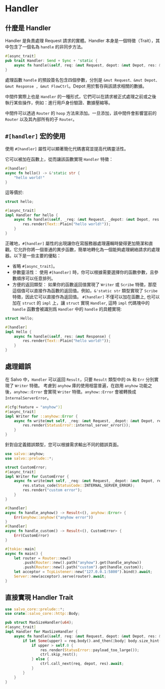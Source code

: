 # Handler

## 什麼是 Handler

Handler 是負責處理 Request 請求的實體。Handler 本身是一個特徵（Trait），其中包含了一個名為 `handle` 的非同步方法。

```rust
#[async_trait]
pub trait Handler: Send + Sync + 'static {
    async fn handle(&self, req: &mut Request, depot: &mut Depot, res: &mut Response);
}
```

處理函數 `handle` 的預設簽名包含四個參數，分別是 `&mut Request、&mut Depot、&mut Response , &mut FlowCtrl`。Depot 用於暫存與該請求相關的數據。

中間件實際上也是 `Handler` 的一種形式，它們可以在請求被正式處理之前或之後執行某些操作，例如：進行用戶身份驗證、數據壓縮等。

中間件可以透過 `Router` 的 `hoop` 方法來添加。一旦添加，該中間件會影響當前的 `Router` 以及其內部所有的子 `Router`。

## `#[handler]` 宏的使用

使用 `#[handler]` 屬性可以顯著簡化代碼書寫並提高代碼靈活性。


它可以被加在函數上，從而讓該函數實現 `Handler` 特徵：

```rust
#[handler]
async fn hello() -> &'static str {
    "hello world!"
}
```

這等價於:

```rust
struct hello;

#[async_trait]
impl Handler for hello {
    async fn handle(&self, _req: &mut Request, _depot: &mut Depot, res: &mut Response, _ctrl: &mut FlowCtrl) {
        res.render(Text::Plain("hello world!"));
    }
}
```

正確地，`#[handler]` 屬性的出現讓你在寫服務器處理邏輯時變得更加簡潔和直觀。它允許你將一個普通的異步函數，簡單地轉化為一個能夠處理網絡請求的處理器。以下是一些主要的優點：

- 省略 `#[async_trait]`。
- 參數靈活性： 使用 `#[handler]` 時，你可以根據需要選擇你的函數參數，且參數順序可以任意排列。
- 方便的返回類型： 如果你的函數返回值實現了 `Writer` 或 `Scribe` 特徵，那麼這個值可以直接作為函數的返回值。例如，`&'static str` 類型實現了 `Scribe` 特徵，因此它可以直接作為返回值。
`#[handler]` 不僅可以加在函數上, 也可以加在 `struct` 的 `impl` 上，讓 `struct` 實現 `Handler`, 這時 `impl` 代碼塊中的 `handle` 函數會被識別爲 `Handler` 中的 `handle` 的具體實現:

```rust
struct Hello;

#[handler]
impl Hello {
    async fn handle(&self, res: &mut Response) {
        res.render(Text::Plain("hello world!"));
    }
}
```

## 處理錯誤

在 Salvo 中，`Handler` 可以返回 `Result`，只要 `Result` 類型中的 `Ok` 和 `Err` 分別實現了 `Writer` 特徵。
考慮到 `anyhow` 庫的使用相當普遍，在啟用 `anyhow` 功能之後，`anyhow::Error` 會實現 `Writer` 特徵。`anyhow::Error` 會被轉換成 `InternalServerError`。

```rust
#[cfg(feature = "anyhow")]
#[async_trait]
impl Writer for ::anyhow::Error {
    async fn write(mut self, _req: &mut Request, _depot: &mut Depot, res: &mut Response) {
        res.render(StatusError::internal_server_error());
    }
}
```

針對自定義錯誤類型，您可以根據需求輸出不同的錯誤頁面。

```rust
use salvo::anyhow;
use salvo::prelude::*;

struct CustomError;
#[async_trait]
impl Writer for CustomError {
    async fn write(mut self, _req: &mut Request, _depot: &mut Depot, res: &mut Response) {
        res.status_code(StatusCode::INTERNAL_SERVER_ERROR);
        res.render("custom error");
    }
}

#[handler]
async fn handle_anyhow() -> Result<(), anyhow::Error> {
    Err(anyhow::anyhow!("anyhow error"))
}
#[handler]
async fn handle_custom() -> Result<(), CustomError> {
    Err(CustomError)
}

#[tokio::main]
async fn main() {
    let router = Router::new()
        .push(Router::new().path("anyhow").get(handle_anyhow))
        .push(Router::new().path("custom").get(handle_custom));
    let acceptor = TcpListener::new("127.0.0.1:5800").bind().await;
    Server::new(acceptor).serve(router).await;
}
```

## 直接實現 Handler Trait

```rust
use salvo_core::prelude::*;
use crate::salvo_core::http::Body;

pub struct MaxSizeHandler(u64);
#[async_trait]
impl Handler for MaxSizeHandler {
    async fn handle(&self, req: &mut Request, depot: &mut Depot, res: &mut Response, ctrl: &mut FlowCtrl) {
        if let Some(upper) = req.body().and_then(|body| body.size_hint().upper()) {
            if upper > self.0 {
                res.render(StatusError::payload_too_large());
                ctrl.skip_rest();
            } else {
                ctrl.call_next(req, depot, res).await;
            }
        }
    }
}
```
